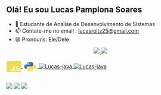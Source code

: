 ## Olá! Eu sou Lucas Pamplona Soares

- 📓 Estudante de Analise de Desenvolvimento de Sistemas
- 📫 Contate-me no email : lucasreitz25@gmail.com
- 😄 Pronouns: Ele/Dele

<div align="center">
  <a href="https://github.com/LucasPamplonaSoares">
  <img height="180em" src="https://github-readme-stats.vercel.app/api?username=LucasPamplonaSoares&show_icons=true&theme=dark&include_all_commits=true&count_private=true"/>
  <img height="180em" src="https://github-readme-stats.vercel.app/api/top-langs/?username=LucasPamplonaSoares&layout=compact&langs_count=7&theme=dark"/>
</div>
  
  <div style="display: inline_block"><br>
  <img align="center" alt="Lucas-Js" height="30" width="40" src="https://raw.githubusercontent.com/devicons/devicon/master/icons/javascript/javascript-plain.svg">
  <img align="center" alt="Lucas-Python" height="30" width="40" src="https://raw.githubusercontent.com/devicons/devicon/master/icons/python/python-original.svg">
  <img align="center" alt="Lucas-java" height="30" width="40" src="https://cdn.jsdelivr.net/gh/devicons/devicon/icons/java/java-original.svg">
  <img align="center" alt="Lucas-java" height="30" width="40" src ="https://cdn.jsdelivr.net/gh/devicons/devicon/icons/mysql/mysql-original.svg" />

</div>
  
  ##
  
  <div>
  <a href="https://instagram.com/luca.joha" target="_blank"><img src="https://img.shields.io/badge/-Instagram-%23E4405F?style=for-the-badge&logo=instagram&logoColor=white" target="_blank"></a>
  <a href = "mailto:lucasreitz25@gmail.com"><img src="https://img.shields.io/badge/-Gmail-%23333?style=for-the-badge&logo=gmail&logoColor=white" target="_blank"></a>
  <a href="https://www.linkedin.com/in/lucas-pamplona-soares-93220819a/" target="_blank"><img src="https://img.shields.io/badge/-LinkedIn-%230077B5?style=for-the-badge&logo=linkedin&logoColor=white" target="_blank"></a> 
 
  </div>
